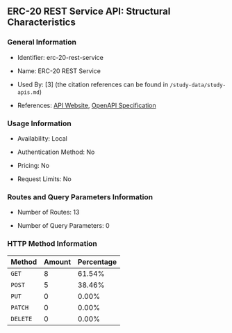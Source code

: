 ## ERC-20 REST Service API: Structural Characteristics

### General Information

- Identifier: erc-20-rest-service

- Name: ERC-20 REST Service

- Used By: [3] (the citation references can be found in `/study-data/study-apis.md`)

- References: [API Website](https://github.com/web3labs/erc20-rest-service), [OpenAPI Specification](https://github.com/web3labs/erc20-rest-service/blob/master/images/full-swagger-ui.png)

### Usage Information

- Availability: Local

- Authentication Method: No

- Pricing: No

- Request Limits: No

### Routes and Query Parameters Information

- Number of Routes: 13

- Number of Query Parameters: 0

### HTTP Method Information

| Method | Amount | Percentage |
|--------|--------|------------|
| `GET` | 8 | 61.54% |
| `POST` | 5 | 38.46% |
| `PUT` | 0 | 0.00% |
| `PATCH` | 0 | 0.00% |
| `DELETE` | 0 | 0.00% |
